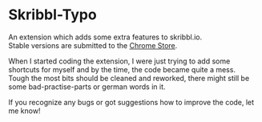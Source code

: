 # Skribbl-Typo
An extension which adds some extra features to skribbl.io.  
Stable versions are submitted to the [Chrome Store](https://chrome.google.com/webstore/detail/bpcilmjlpebjklinlbdjhfkkgmmfghfj).  

When I started coding the extension, I were just trying to add some shortcuts for myself and by the time, the code became quite a mess.  
Tough the most bits should be cleaned and reworked, there might still be some bad-practise-parts or german words in it.  

If you recognize any bugs or got suggestions how to improve the code, let me know!
